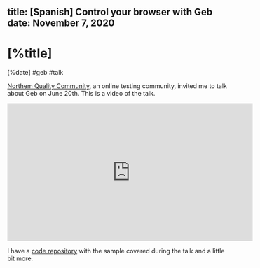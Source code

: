 title: [Spanish] Control your browser with Geb
date: November 7, 2020 
---

# [%title]

[%date] #geb #talk

[Northem Quality Community](https://northemquality.github.io/eventos_pasados.html), an online testing community, invited me to talk about Geb on June 20th. This is a video of the talk.

<iframe width="560" height="315" src="https://www.youtube.com/embed/00bqYXNKH18" frameborder="0" allow="accelerometer; autoplay; encrypted-media; gyroscope; picture-in-picture" allowfullscreen></iframe>

I have a [code repository](https://github.com/sdelamo/geb-northemquality) with the sample covered during the talk and a little bit more.

